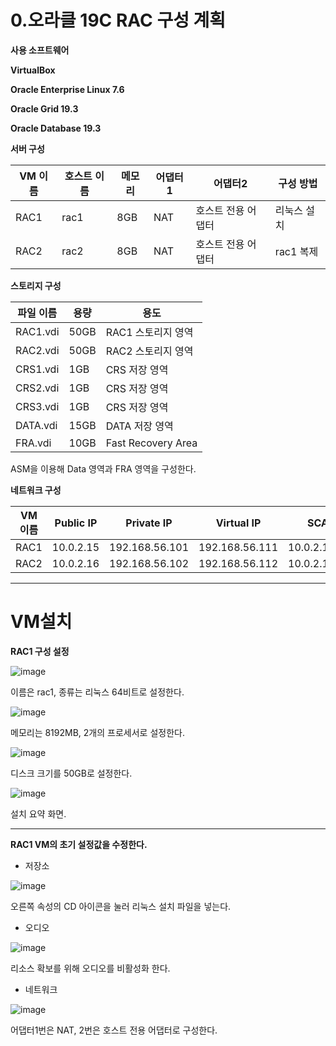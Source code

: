 # **0.오라클 19C RAC 구성 계획**

**사용 소프트웨어**

**VirtualBox**

**Oracle Enterprise Linux 7.6**

**Oracle Grid 19.3**

**Oracle Database 19.3**

**서버 구성**

| VM 이름 | 호스트 이름 | 메모리 | 어댑터1 | 어댑터2 | 구성 방법 |
| --- | --- | --- | --- | --- | --- |
| RAC1 | rac1 | 8GB | NAT | 호스트 전용 어댑터 | 리눅스 설치 |
| RAC2 | rac2 | 8GB | NAT | 호스트 전용 어댑터 | rac1 복제 |

**스토리지 구성**

| 파일 이름 | 용량 | 용도 |
| --- | --- | --- |
| RAC1.vdi | 50GB | RAC1 스토리지 영역 |
| RAC2.vdi | 50GB | RAC2 스토리지 영역 |
| CRS1.vdi | 1GB | CRS 저장 영역 |
| CRS2.vdi | 1GB | CRS 저장 영역 |
| CRS3.vdi | 1GB | CRS 저장 영역 |
| DATA.vdi | 15GB | DATA 저장 영역 |
| FRA.vdi | 10GB | Fast Recovery Area |

ASM을 이용해 Data 영역과 FRA 영역을 구성한다.


**네트워크 구성**

| VM 이름 | Public IP | Private IP | Virtual IP | SCAN IP | Netmask | Gateway | DNS Server |
| --- | --- | --- | --- | --- | --- | --- | --- |
| RAC1 | 10.0.2.15 | 192.168.56.101 | 192.168.56.111 | 10.0.2.120~122 | 255.255.255.0 | 10.0.2.2 | 127.0.0.1 |
| RAC2 | 10.0.2.16 | 192.168.56.102 | 192.168.56.112 | 10.0.2.120~122 | 255.255.255.0 | 10.0.2.2 | 127.0.0.1 |

---
# **VM설치**

**RAC1 구성 설정**

![image](https://github.com/oraclejyp/19c_rac_inst/assets/133745372/1db07607-de7d-473d-a574-41f2b08e4d85)

이름은 rac1, 종류는 리눅스 64비트로 설정한다.

![image](https://github.com/oraclejyp/19c_rac_inst/assets/133745372/1c1bd4c6-5246-413f-8eb5-4747cc956f52)

메모리는 8192MB, 2개의 프로세서로 설정한다.

![image](https://github.com/oraclejyp/19c_rac_inst/assets/133745372/34c6c31b-f0c9-44cb-a723-4cd9f01a7c71)

디스크 크기를 50GB로 설정한다.

![image](https://github.com/oraclejyp/19c_rac_inst/assets/133745372/6cd4df9c-b77a-4115-b9e9-c16713f470cd)

설치 요약 화면.

---
**RAC1 VM의 초기 설정값을 수정한다.**

- 저장소

![image](https://github.com/oraclejyp/19c_rac_inst/assets/133745372/49aa4ef8-f5dd-49a7-8170-83a9f6c01d47)

오른쪽 속성의 CD 아이콘을 눌러 리눅스 설치 파일을 넣는다.

- 오디오

![image](https://github.com/oraclejyp/19c_rac_inst/assets/133745372/e926f99e-fd5e-4e3e-8eee-773c9830bc6b)

리소스 확보를 위해 오디오를 비활성화 한다.

- 네트워크

![image](https://github.com/oraclejyp/19c_rac_inst/assets/133745372/fd5cf13a-3111-43ec-8f91-cf83495df51a)


어댑터1번은 NAT, 2번은 호스트 전용 어댑터로 구성한다.
